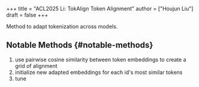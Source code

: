 +++
title = "ACL2025 Li: TokAlign Token Alignment"
author = ["Houjun Liu"]
draft = false
+++

Method to adapt tokenization across models.


## Notable Methods {#notable-methods}

1.  use pairwise cosine similarity between token embeddings to create a grid of alignment
2.  initialize new adapted embeddings for each id's most similar tokens
3.  tune
